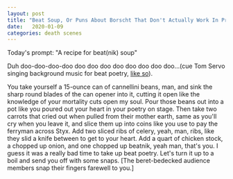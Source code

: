 ```yaml
---
layout: post
title: "Beat Soup, Or Puns About Borscht That Don't Actually Work In Print"
date:   2020-01-09
categories: death scenes
---
```

Today's prompt: "A recipe for beat(nik) soup"

Duh doo-doo-doo-doo doo doo doo doo doo doo doo doo...(cue Tom Servo singing background music for beat poetry, [like so](https://www.youtube.com/embed/81rfhN4TRFk?start=95&end=230)).

You take yourself a 15-ounce can of cannellini beans, man, and sink the sharp round blades of the can opener into it, cutting it open like the knowledge of your mortality cuts open my soul. Pour those beans out into a pot like you poured out your heart in your poetry on stage. Then take two carrots that cried out when pulled from their mother earth, same as you'll cry when you leave it, and slice them up into coins like you use to pay the ferryman across Styx. Add two sliced ribs of celery, yeah, man, ribs, like they slid a knife between to get to your heart. Add a quart of chicken stock, a chopped up onion, and one chopped up beatnik, yeah man, that's you. I guess it was a really bad time to take up beat poetry. Let's turn it up to a boil and send you off with some snaps. [The beret-bedecked audience members snap their fingers farewell to you.]
